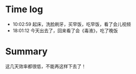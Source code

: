 # Time log

- 10:02:59 起床，洗脸刷牙，买早饭，吃早饭，看了会儿视频
- 18:01:12 今天出去了，回来看了会《毒液》，吃了晚饭

# Summary

这几天效率都很低，不能再这样下去了！
